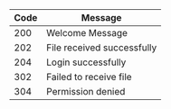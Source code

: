 | Code | Message |
| -- | -- |
| 200 | Welcome Message |
| 202 | File received successfully |
| 204 | Login successfully |
| 302 | Failed to receive file |
| 304 | Permission denied |